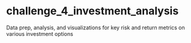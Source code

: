 # challenge_4_investment_analysis
Data prep, analysis, and visualizations for key risk and return metrics on various investment options
